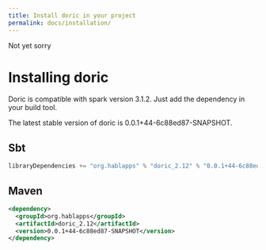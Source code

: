 ```yaml
---
title: Install doric in your project
permalink: docs/installation/
---
```

Not yet sorry
# Installing doric
Doric is compatible with spark version 3.1.2. Just add the dependency in your build tool.

The latest stable version of doric is 0.0.1+44-6c88ed87-SNAPSHOT.

## Sbt
```scala
libraryDependencies += "org.hablapps" % "doric_2.12" % "0.0.1+44-6c88ed87-SNAPSHOT"
```
## Maven
```xml
<dependency>
  <groupId>org.hablapps</groupId>
  <artifactId>doric_2.12</artifactId>
  <version>0.0.1+44-6c88ed87-SNAPSHOT</version>
</dependency>
```
